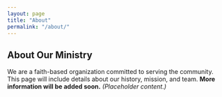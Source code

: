 ```yaml
---
layout: page
title: "About"
permalink: "/about/"
---
```


## About Our Ministry

We are a faith-based organization committed to serving the community. This page will include details about our history, mission, and team. **More information will be added soon.** *(Placeholder content.)*

